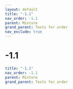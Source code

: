 ```yaml
---
layout: default
title: "-1.1"
nav_order: -1.1
parent: Mixture
grand_parent: Tests for order
nav_exclude: true
---
```


# -1.1

```yaml
title: "-1.1"
nav_order: -1.1
parent: Mixture
grand_parent: Tests for order
```
